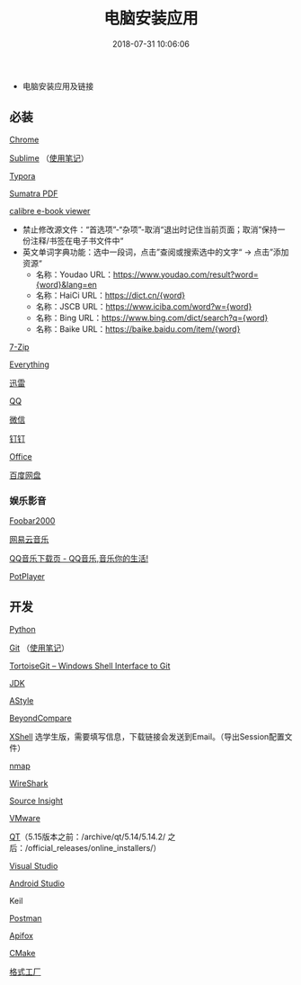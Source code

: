 ﻿---
title: 电脑安装应用
date: 2018-07-31 10:06:06
toc: true
categories:
  - Technology
tag:
  - Tools
---

* 电脑安装应用及链接

## 必装
[Chrome](https://www.google.cn/intl/zh-CN/chrome/)

[Sublime](https://www.sublimetext.com/3)  （[使用笔记](/Technology/Sublime-Text/)）

[Typora](https://www.typora.io/#download)

[Sumatra PDF](https://www.sumatrapdfreader.org/download-free-pdf-viewer.html)

[calibre e-book viewer](https://calibre-ebook.com/download)

* 禁止修改源文件：“首选项”-“杂项”-取消“退出时记住当前页面；取消”保持一份注释/书签在电子书文件中“
* 英文单词字典功能：选中一段词，点击”查阅或搜索选中的文字“ -> 点击”添加资源“
  * 名称：Youdao  URL：https://www.youdao.com/result?word={word}&lang=en
  * 名称：HaiCi  URL：https://dict.cn/{word}
  * 名称：JSCB  URL：https://www.iciba.com/word?w={word}
  * 名称：Bing  URL：https://www.bing.com/dict/search?q={word}
  * 名称：Baike  URL：https://baike.baidu.com/item/{word}

[7-Zip](https://www.7-zip.org/)

[Everything](http://www.voidtools.com/)

[迅雷](http://www.xunlei.com/)

[QQ](https://im.qq.com/download/)

[微信](https://weixin.qq.com/)

[钉钉](https://www.dingtalk.com/)

[Office](https://www.microsoft.com/zh-cn/)

[百度网盘](https://pan.baidu.com/download)

<!--more-->

### 娱乐影音

[Foobar2000](http://www.foobar2000.org/download)

[网易云音乐](https://music.163.com/#/download)

[QQ音乐下载页 - QQ音乐,音乐你的生活!](https://y.qq.com/download/index.html)

[PotPlayer](https://potplayer.en.softonic.com/)

## 开发
[Python](https://www.python.org)

[Git](https://git-scm.com/downloads)  （[使用笔记](/Technology/git/)）

[TortoiseGit – Windows Shell Interface to Git](https://tortoisegit.org/download/)

[JDK](https://www.oracle.com/technetwork/java/javase/downloads/index.html)

[AStyle](https://sourceforge.net/projects/astyle/files/)

[BeyondCompare](http://www.scootersoftware.com/download.php)

[XShell](http://www.netsarang.com/download/software.html) 选学生版，需要填写信息，下载链接会发送到Email。（导出Session配置文件）

[nmap](https://nmap.org/download.html)

[WireShark](https://www.wireshark.org/download.html)

[Source Insight](https://www.sourceinsight.com/download/)

[VMware](https://www.vmware.com/cn/products/workstation-pro/workstation-pro-evaluation.html)

[QT](http://download.qt.io/)（5.15版本之前：/archive/qt/5.14/5.14.2/ 之后：/official_releases/online_installers/）

[Visual Studio](https://visualstudio.microsoft.com/zh-hans/)

[Android Studio](https://developer.android.google.cn/studio/index.html)

Keil

[Postman](https://www.postman.com/downloads/)

[Apifox](https://apifox.com/)

[CMake](https://cmake.org/download/#latest)

[格式工厂](http://www.pcgeshi.com/)
